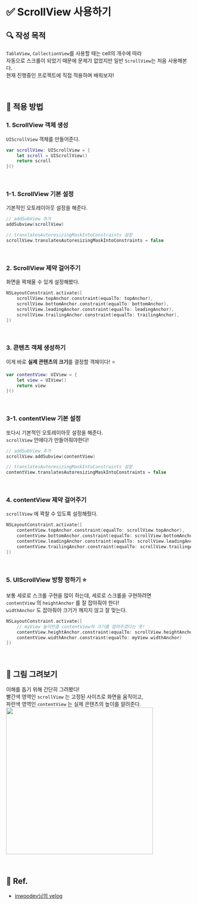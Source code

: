 # ✅ ScrollView 사용하기

## **🔍** 작성 목적

`TableView`, `CollectionView`를 사용할 때는 cell의 개수에 따라   
자동으로 스크롤이 되었기 때문에 문제가 없었지만 일반 `ScrollView`는 처음 사용해본다.   
현재 진행중인 프로젝트에 직접 적용하며 배워보자!

<br/>

## 📌 적용 방법

### 1. ScrollView 객체 생성
`UIScrollView` 객체를 만들어준다.
~~~swift
var scrollView: UIScrollView = {
    let scroll = UIScrollView()
    return scroll
}()
~~~

<br/>

### 1-1. ScrollView 기본 설정
기본적인 오토레이아웃 설정을 해준다.
~~~swift
// addSubView 추가
addSubview(scrollView)

// translatesAutoresizingMaskIntoConstraints 설정
scrollView.translatesAutoresizingMaskIntoConstraints = false
~~~

<br/>

### 2. ScrollView 제약 걸어주기
화면을 꽉채울 수 있게 설정해봤다.
~~~swift
NSLayoutConstraint.activate([
    scrollView.topAnchor.constraint(equalTo: topAnchor),
    scrollView.bottomAnchor.constraint(equalTo: bottomAnchor),
    scrollView.leadingAnchor.constraint(equalTo: leadingAnchor),
    scrollView.trailingAnchor.constraint(equalTo: trailingAnchor),
])
~~~

<br/>

### 3. 콘텐츠 객체 생성하기
이게 바로 **실제 콘텐츠의 크기**를 결정할 객체이다! ⭐️
~~~swift
var contentView: UIView = {
    let view = UIView()
    return view
}()
~~~

<br/>

### 3-1. contentView 기본 설정
또다시 기본적인 오토레이아웃 설정을 해준다.   
`scrollView` 안에다가 만들어줘야한다!
~~~swift
// addSubView 추가
scrollView.addSubview(contentView)

// translatesAutoresizingMaskIntoConstraints 설정
contentView.translatesAutoresizingMaskIntoConstraints = false
~~~

<br/>

### 4. contentView 제약 걸어주기
`scrollView` 에 꽉찰 수 있도록 설정해줬다.
~~~swift
NSLayoutConstraint.activate([
    contentView.topAnchor.constraint(equalTo: scrollView.topAnchor),
    contentView.bottomAnchor.constraint(equalTo: scrollView.bottomAnchor),
    contentView.leadingAnchor.constraint(equalTo: scrollView.leadingAnchor),
    contentView.trailingAnchor.constraint(equalTo: scrollView.trailingAnchor),  
])
~~~

<br/>

### 5. UIScrollView 방향 정하기 ⭐️
보통 세로로 스크롤 구현을 많이 하는데, 세로로 스크롤을 구현하려면   
`contentView` 의 `heightAnchor` 를 잘 잡아줘야 한다!   
`widthAnchor` 도 잡아줘야 크기가 깨지지 않고 잘 맞는다.
~~~swift
NSLayoutConstraint.activate([
    // myView 높이만큼 contentView의 크기를 잡아주겠다는 뜻!
    contentView.heightAnchor.constraint(equalTo: scrollView.heightAnchor),
    contentView.widthAnchor.constraint(equalTo: myView.widthAnchor)
])
~~~

<br/>

## 🎨 그림 그려보기
이해를 돕기 위해 간단히 그려봤다!   
빨간색 영역인 `scrollView` 는 고정된 사이즈로 화면을 움직이고,   
파란색 영역인 `contentView` 는 실제 콘텐츠의 높이를 알려준다.
<img width="400" src="https://user-images.githubusercontent.com/113565086/226287216-ee3086f2-f8e4-46bb-b28b-32758b12fbcf.png">

<br/>

## 💌 Ref.

- [inwoodev님의 velog](https://velog.io/@inwoodev/Swift-ScrollView-%EC%BD%94%EB%93%9C%EB%A1%9C%ED%99%94%EB%A9%B4%EC%97%90-%EC%A0%81%EC%9A%A9%ED%95%98%EA%B8%B0)

